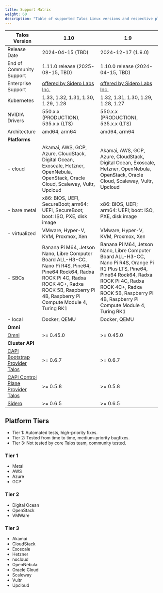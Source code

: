```yaml
---
title: Support Matrix
weight: 60
description: "Table of supported Talos Linux versions and respective platforms."
---
```


| Talos Version                                                                                               | 1.10                                                                                                                                                                                                        | 1.9                                                                                                                                                                                                                                |
| ----------------------------------------------------------------------------------------------------------- | ----------------------------------------------------------------------------------------------------------------------------------------------------------------------------------------------------------- | ---------------------------------------------------------------------------------------------------------------------------------------------------------------------------------------------------------------------------------- |
| Release Date                                                                                                | 2024-04-15 (TBD)                                                                                                                                                                                            | 2024-12-17 (1.9.0)                                                                                                                                                                                                                 |
| End of Community Support                                                                                    | 1.11.0 release (2025-08-15, TBD)                                                                                                                                                                            | 1.10.0 release (2024-04-15, TBD)                                                                                                                                                                                                   |
| Enterprise Support                                                                                          | [offered by Sidero Labs Inc.](https://www.siderolabs.com/support/)                                                                                                                                          | [offered by Sidero Labs Inc.](https://www.siderolabs.com/support/)                                                                                                                                                                 |
| Kubernetes                                                                                                  | 1.33, 1.32, 1.31, 1.30, 1.29, 1.28                                                                                                                                                                          | 1.32, 1.31, 1.30, 1.29, 1.28, 1.27                                                                                                                                                                                                 |
| NVIDIA Drivers                                                                                              | 550.x.x (PRODUCTION), 535.x.x (LTS)                                                                                                                                                                         | 550.x.x (PRODUCTION), 535.x.x (LTS)                                                                                                                                                                                                |
| Architecture                                                                                                | amd64, arm64                                                                                                                                                                                                | amd64, arm64                                                                                                                                                                                                                       |
| **Platforms**                                                                                               |                                                                                                                                                                                                             |                                                                                                                                                                                                                                    |
| - cloud                                                                                                     | Akamai, AWS, GCP, Azure, CloudStack, Digital Ocean, Exoscale, Hetzner, OpenNebula, OpenStack, Oracle Cloud, Scaleway, Vultr, Upcloud                                                                        | Akamai, AWS, GCP, Azure, CloudStack, Digital Ocean, Exoscale, Hetzner, OpenNebula, OpenStack, Oracle Cloud, Scaleway, Vultr, Upcloud                                                                                               |
| - bare metal                                                                                                | x86: BIOS, UEFI, SecureBoot; arm64: UEFI, SecureBoot; boot: ISO, PXE, disk image                                                                                                                            | x86: BIOS, UEFI; arm64: UEFI; boot: ISO, PXE, disk image                                                                                                                                                                           |
| - virtualized                                                                                               | VMware, Hyper-V, KVM, Proxmox, Xen                                                                                                                                                                          | VMware, Hyper-V, KVM, Proxmox, Xen                                                                                                                                                                                                 |
| - SBCs                                                                                                      | Banana Pi M64, Jetson Nano, Libre Computer Board ALL-H3-CC, Nano Pi R4S, Pine64, Pine64 Rock64, Radxa ROCK Pi 4C, Radxa ROCK 4C+, Radxa ROCK 5B, Raspberry Pi 4B, Raspberry Pi Compute Module 4, Turing RK1 | Banana Pi M64, Jetson Nano, Libre Computer Board ALL-H3-CC, Nano Pi R4S, Orange Pi R1 Plus LTS, Pine64, Pine64 Rock64, Radxa ROCK Pi 4C, Radxa ROCK 4C+, Radxa ROCK 5B, Raspberry Pi 4B, Raspberry Pi Compute Module 4, Turing RK1 |
| - local                                                                                                     | Docker, QEMU                                                                                                                                                                                                | Docker, QEMU                                                                                                                                                                                                                       |
| **Omni**                                                                                                    |                                                                                                                                                                                                             |                                                                                                                                                                                                                                    |
| [Omni](https://github.com/siderolabs/omni)                                                                  | >= 0.45.0                                                                                                                                                                                                   | >= 0.45.0                                                                                                                                                                                                                          |
| **Cluster API**                                                                                             |                                                                                                                                                                                                             |                                                                                                                                                                                                                                    |
| [CAPI Bootstrap Provider Talos](https://github.com/siderolabs/cluster-api-bootstrap-provider-talos)         | >= 0.6.7                                                                                                                                                                                                    | >= 0.6.7                                                                                                                                                                                                                           |
| [CAPI Control Plane Provider Talos](https://github.com/siderolabs/cluster-api-control-plane-provider-talos) | >= 0.5.8                                                                                                                                                                                                    | >= 0.5.8                                                                                                                                                                                                                           |
| [Sidero](https://www.sidero.dev/)                                                                           | >= 0.6.5                                                                                                                                                                                                    | >= 0.6.5                                                                                                                                                                                                                           |

## Platform Tiers

* Tier 1: Automated tests, high-priority fixes.
* Tier 2: Tested from time to time, medium-priority bugfixes.
* Tier 3: Not tested by core Talos team, community tested.

### Tier 1

* Metal
* AWS
* Azure
* GCP

### Tier 2

* Digital Ocean
* OpenStack
* VMWare

### Tier 3

* Akamai
* CloudStack
* Exoscale
* Hetzner
* nocloud
* OpenNebula
* Oracle Cloud
* Scaleway
* Vultr
* Upcloud
